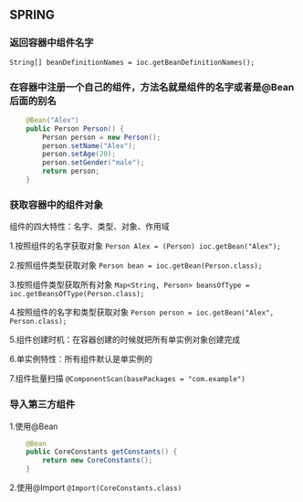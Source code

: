## SPRING

### 返回容器中组件名字 
`String[] beanDefinitionNames = ioc.getBeanDefinitionNames();`

### 在容器中注册一个自己的组件，方法名就是组件的名字或者是@Bean后面的别名
```java
    @Bean("Alex")
    public Person Person() {
        Person person = new Person();
        person.setName("Alex");
        person.setAge(20);
        person.setGender("male");
        return person;
    }
```

### 获取容器中的组件对象

组件的四大特性：名字、类型、对象、作用域

1.按照组件的名字获取对象
`Person Alex = (Person) ioc.getBean("Alex");`

2.按照组件类型获取对象
`Person bean = ioc.getBean(Person.class);`

3.按照组件类型获取所有对象
`Map<String, Person> beansOfType = ioc.getBeansOfType(Person.class);`

4.按照组件的名字和类型获取对象
`Person person = ioc.getBean("Alex", Person.class);`

5.组件创建时机：在容器创建的时候就把所有单实例对象创建完成

6.单实例特性：所有组件默认是单实例的

7.组件批量扫描
`@ComponentScan(basePackages = "com.example")`

### 导入第三方组件

1.使用@Bean
```java
    @Bean
    public CoreConstants getConstants() {
        return new CoreConstants();
    }
```

2.使用@Import
`@Import(CoreConstants.class)`
